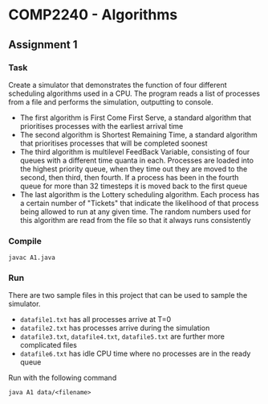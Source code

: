 # COMP2240 - Algorithms
## Assignment 1
### Task
Create a simulator that demonstrates the function of four different scheduling algorithms used in a CPU. The program reads a list of processes from a file and performs the simulation, outputting to console.

- The first algorithm is First Come First Serve, a standard algorithm that prioritises processes with the earliest arrival time
- The second algorithm is Shortest Remaining Time, a standard algorithm that prioritises processes that will be completed soonest
- The third algorithm is multilevel FeedBack Variable, consisting of four queues with a different time quanta in each. Processes are loaded into the highest priority queue, when they time out they are moved to the second, then third, then fourth. If a process has been in the fourth queue for more than 32 timesteps it is moved back to the first queue
- The last algorithm is the Lottery scheduling algorithm. Each process has a certain number of "Tickets" that indicate the likelihood of that process being allowed to run at any given time. The random numbers used for this algorithm are read from the file so that it always runs consistently
### Compile
`javac A1.java`
### Run
There are two sample files in this project that can be used to sample the simulator.
- `datafile1.txt` has all processes arrive at T=0
- `datafile2.txt` has processes arrive during the simulation
- `datafile3.txt`, `datafile4.txt`, `datafile5.txt` are further more complicated files
- `datafile6.txt` has idle CPU time where no processes are in the ready queue

Run with the following command

`java A1 data/<filename>`
